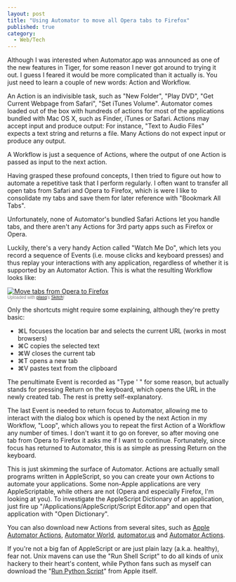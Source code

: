 ```yaml
---
layout: post
title: "Using Automator to move all Opera tabs to Firefox"
published: true
category:
  - Web/Tech
---
```

<p>Although I was interested when Automator.app was announced as one of the new features in Tiger, for some reason I never got around to trying it out. I guess I feared it would be more complicated than it actually is. You just need to learn a couple of new words: Action and Workflow.</p>

<p>An Action is an indivisible task, such as &quot;New Folder&quot;, &quot;Play DVD&quot;, &quot;Get Current Webpage from Safari&quot;, &quot;Set iTunes Volume&quot;. Automator comes loaded out of the box with hundreds of actions for most of the applications bundled with Mac OS X, such as Finder, iTunes or Safari. Actions may accept input and produce output: For instance, &quot;Text to Audio Files&quot; expects a text string and returns a file. Many Actions do not expect input or produce any output.</p>

<p>A Workflow is just a sequence of Actions, where the output of one Action is passed as input to the next action.</p>

<p>Having grasped these profound concepts, I then tried to figure out how to automate a repetitive task that I perform regularly. I often want to transfer all open tabs from Safari and Opera to Firefox, which is were I like to consolidate my tabs and save them for later reference with &quot;Bookmark All Tabs&quot;.</p>

<p>Unfortunately, none of Automator&#39;s bundled Safari Actions let you handle tabs, and there aren&#39;t any Actions for 3rd party apps such as Firefox or Opera.</p>

<p>Luckily, there&#39;s a very handy Action called &quot;Watch Me Do&quot;, which lets you record a sequence of Events (i.e. mouse clicks and keyboard presses) and thus replay your interactions with any application, regardless of whether it is supported by an Automator Action. This is what the resulting Workflow looks like:</p>

<div class="thumbnail"><a href="http://skitch.com/olifante/u55e/move-tabs-from-opera-to-firefox"><img alt="Move tabs from Opera to Firefox" src="http://img.skitch.com/20080820-tg3im8cfk5skdtc6ax4xef9jb2.preview.jpg" /></a><br /><span style="font-family: Lucida Grande, Trebuchet, sans-serif, Helvetica, Arial; font-size: 10px; color: #808080">Uploaded with <a href="http://plasq.com/">plasq</a>&#39;s <a href="http://skitch.com">Skitch</a>!</span></div>

<p>Only the shortcuts might require some explaining, although they&#39;re pretty basic:</p>

<ul>
<li>⌘L focuses the location bar and selects the current URL (works in most browsers)</li>
<li>⌘C copies the selected text</li>
<li>⌘W closes the current tab</li>
<li>⌘T opens a new tab</li>
<li>⌘V pastes text from the clipboard</li>
</ul>

<p>The penultimate Event is recorded as &quot;Type &#39; &quot; for some reason, but actually stands for pressing Return on the keyboard, which opens the URL in the newly created tab. The rest is pretty self-explanatory.</p>

<p>The last Event is needed to return focus to Automator, allowing me to interact with the dialog box which is opened by the next Action in my Workflow, &quot;Loop&quot;, which allows you to repeat the first Action of a Workflow any number of times. I don&#39;t want it to go on forever, so after moving one tab from Opera to Firefox it asks me if I want to continue. Fortunately, since focus has returned to Automator, this is as simple as pressing Return on the keyboard.</p>

<p>This is just skimming the surface of Automator. Actions are actually small programs written in AppleScript, so you can create your own Actions to automate your applications. Some non-Apple applications are very AppleScriptable, while others are not (Opera and especially Firefox, I&#39;m looking at you). To investigate the AppleScript Dictionary of an application, just fire up &quot;/Applications/AppleScript/Script Editor.app&quot; and open that application with &quot;Open Dictionary&quot;.</p>

<p>You can also download new Actions from several sites, such as <a href="http://www.apple.com/downloads/macosx/automator/index_abc.html">Apple Automator Actions</a>, <a href="http://automatorworld.com/">Automator World</a>, <a href="http://www.automator.us/downloads.html">automator.us</a> and <a href="http://automatoractions.com/">Automator Actions</a>.</p>

<p>If you&#39;re not a big fan of AppleScript or are just plain lazy (a.k.a. healthy), fear not. Unix mavens can use the &quot;Run Shell Script&quot; to do all kinds of unix hackery to their heart&#39;s content, while Python fans such as myself can download the &quot;<a href="http://www.apple.com/downloads/macosx/automator/runpythonscript.html">Run Python Script</a>&quot; from Apple itself.</p>


